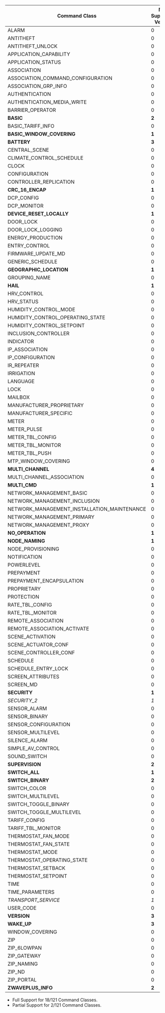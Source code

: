 Command Class | Max Supported Version | Max Spec Version | Support
--------------|-------------------|---------------|---------
ALARM | 0 | 2 | None
ANTITHEFT | 0 | 3 | None
ANTITHEFT_UNLOCK | 0 | 1 | None
APPLICATION_CAPABILITY | 0 | 1 | None
APPLICATION_STATUS | 0 | 1 | None
ASSOCIATION | 0 | 3 | None
ASSOCIATION_COMMAND_CONFIGURATION | 0 | 1 | None
ASSOCIATION_GRP_INFO | 0 | 3 | None
AUTHENTICATION | 0 | 1 | None
AUTHENTICATION_MEDIA_WRITE | 0 | 1 | None
BARRIER_OPERATOR | 0 | 1 | None
**BASIC** | **2** | **2** | **Full**
BASIC_TARIFF_INFO | 0 | 1 | None
**BASIC_WINDOW_COVERING** | **1** | **1** | **Full**
**BATTERY** | **3** | **3** | **Full**
CENTRAL_SCENE | 0 | 3 | None
CLIMATE_CONTROL_SCHEDULE | 0 | 1 | None
CLOCK | 0 | 1 | None
CONFIGURATION | 0 | 4 | None
CONTROLLER_REPLICATION | 0 | 1 | None
**CRC_16_ENCAP** | **1** | **1** | **Full**
DCP_CONFIG | 0 | 1 | None
DCP_MONITOR | 0 | 1 | None
**DEVICE_RESET_LOCALLY** | **1** | **1** | **Full**
DOOR_LOCK | 0 | 4 | None
DOOR_LOCK_LOGGING | 0 | 1 | None
ENERGY_PRODUCTION | 0 | 1 | None
ENTRY_CONTROL | 0 | 1 | None
FIRMWARE_UPDATE_MD | 0 | 8 | None
GENERIC_SCHEDULE | 0 | 1 | None
**GEOGRAPHIC_LOCATION** | **1** | **1** | **Full**
GROUPING_NAME | 0 | 1 | None
**HAIL** | **1** | **1** | **Full**
HRV_CONTROL | 0 | 1 | None
HRV_STATUS | 0 | 1 | None
HUMIDITY_CONTROL_MODE | 0 | 2 | None
HUMIDITY_CONTROL_OPERATING_STATE | 0 | 1 | None
HUMIDITY_CONTROL_SETPOINT | 0 | 2 | None
INCLUSION_CONTROLLER | 0 | 1 | None
INDICATOR | 0 | 4 | None
IP_ASSOCIATION | 0 | 1 | None
IP_CONFIGURATION | 0 | 1 | None
IR_REPEATER | 0 | 1 | None
IRRIGATION | 0 | 1 | None
LANGUAGE | 0 | 1 | None
LOCK | 0 | 1 | None
MAILBOX | 0 | 2 | None
MANUFACTURER_PROPRIETARY | 0 | 1 | None
MANUFACTURER_SPECIFIC | 0 | 2 | None
METER | 0 | 6 | None
METER_PULSE | 0 | 1 | None
METER_TBL_CONFIG | 0 | 1 | None
METER_TBL_MONITOR | 0 | 3 | None
METER_TBL_PUSH | 0 | 1 | None
MTP_WINDOW_COVERING | 0 | 1 | None
**MULTI_CHANNEL** | **4** | **4** | **Full**
MULTI_CHANNEL_ASSOCIATION | 0 | 4 | None
**MULTI_CMD** | **1** | **1** | **Full**
NETWORK_MANAGEMENT_BASIC | 0 | 2 | None
NETWORK_MANAGEMENT_INCLUSION | 0 | 4 | None
NETWORK_MANAGEMENT_INSTALLATION_MAINTENANCE | 0 | 4 | None
NETWORK_MANAGEMENT_PRIMARY | 0 | 1 | None
NETWORK_MANAGEMENT_PROXY | 0 | 4 | None
**NO_OPERATION** | **1** | **1** | **Full**
**NODE_NAMING** | **1** | **1** | **Full**
NODE_PROVISIONING | 0 | 1 | None
NOTIFICATION | 0 | 8 | None
POWERLEVEL | 0 | 1 | None
PREPAYMENT | 0 | 1 | None
PREPAYMENT_ENCAPSULATION | 0 | 1 | None
PROPRIETARY | 0 | 1 | None
PROTECTION | 0 | 2 | None
RATE_TBL_CONFIG | 0 | 1 | None
RATE_TBL_MONITOR | 0 | 1 | None
REMOTE_ASSOCIATION | 0 | 1 | None
REMOTE_ASSOCIATION_ACTIVATE | 0 | 1 | None
SCENE_ACTIVATION | 0 | 1 | None
SCENE_ACTUATOR_CONF | 0 | 1 | None
SCENE_CONTROLLER_CONF | 0 | 1 | None
SCHEDULE | 0 | 4 | None
SCHEDULE_ENTRY_LOCK | 0 | 3 | None
SCREEN_ATTRIBUTES | 0 | 2 | None
SCREEN_MD | 0 | 2 | None
**SECURITY** | **1** | **1** | **Full**
*SECURITY_2* | *1* | *1* | *Partial*
SENSOR_ALARM | 0 | 1 | None
SENSOR_BINARY | 0 | 2 | None
SENSOR_CONFIGURATION | 0 | 1 | None
SENSOR_MULTILEVEL | 0 | 11 | None
SILENCE_ALARM | 0 | 1 | None
SIMPLE_AV_CONTROL | 0 | 4 | None
SOUND_SWITCH | 0 | 2 | None
**SUPERVISION** | **2** | **2** | **Full**
**SWITCH_ALL** | **1** | **1** | **Full**
**SWITCH_BINARY** | **2** | **2** | **Full**
SWITCH_COLOR | 0 | 3 | None
SWITCH_MULTILEVEL | 0 | 4 | None
SWITCH_TOGGLE_BINARY | 0 | 1 | None
SWITCH_TOGGLE_MULTILEVEL | 0 | 1 | None
TARIFF_CONFIG | 0 | 1 | None
TARIFF_TBL_MONITOR | 0 | 1 | None
THERMOSTAT_FAN_MODE | 0 | 5 | None
THERMOSTAT_FAN_STATE | 0 | 2 | None
THERMOSTAT_MODE | 0 | 3 | None
THERMOSTAT_OPERATING_STATE | 0 | 2 | None
THERMOSTAT_SETBACK | 0 | 1 | None
THERMOSTAT_SETPOINT | 0 | 3 | None
TIME | 0 | 2 | None
TIME_PARAMETERS | 0 | 2 | None
*TRANSPORT_SERVICE* | *1* | *2* | *Partial*
USER_CODE | 0 | 2 | None
**VERSION** | **3** | **3** | **Full**
**WAKE_UP** | **3** | **3** | **Full**
WINDOW_COVERING | 0 | 1 | None
ZIP | 0 | 5 | None
ZIP_6LOWPAN | 0 | 1 | None
ZIP_GATEWAY | 0 | 1 | None
ZIP_NAMING | 0 | 1 | None
ZIP_ND | 0 | 1 | None
ZIP_PORTAL | 0 | 1 | None
**ZWAVEPLUS_INFO** | **2** | **2** | **Full**

- Full Support for 18/121 Command Classes.
- Partial Support for 2/121 Command Classes.